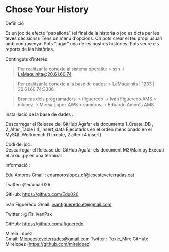# Chose Your History
 
Definició

Es un joc de efecte “papallona” (el final de la historia o joc es dicta per les teves decisions). Tens un menú d'opcions. On pots crear el teu propi usuari amb contrasenya. Pots “jugar” una de les nostres històries. Pots veure els reports de les històries. 


Continguts d'interés:
> Per realitzar la conexio al sistema operatiu:
	> ssh -i LaMaquinita@20.61.60.74
	
> Per realitzar la conexio a la base de dades:
	> LaMaquinita | 1233 | 20.61.60.74:3306
	
> Brancas dels programadors:
	> ifigueredo -> Iván Figueredo AMS
	> mlopez -> Mireia López AWS
	> eamoros -> Eduardo Amorós AMS


Instal·lació de la base de dades : 

Descarregar el Release del GitHub 
Agafar els documents 1_Create_DB , 2_Alter_Table i 4_Insert_data 
Ejecutarlos en el orden mencionado en el MySQL Workbench (1 create, 2 alter i 4 insert)

Codi del joc :    
Descarregar el Release del GitHub 
Agafar els document M3/Main.py
Executi el arxiu .py en una terminal 
	

Informació :

Edu Amoros 
Gmail : edamoroslopez.cf@iesesteveterradas.cat



 Twitter: @edumar026



 GitHub: https://github.com/Edu026




Iván Figueredo
 Gmail: ivanfigueredo.et@gmail.com


 Twitter : @iTs_IvanPsk


 GitHub: https://github.com/ifigueredo


Mireia López  
 Gmail:
     Mlopeesteveterrades@gmail.com
 Twitter :
     Toxic_Mire
 GitHub:
     Mirelopez  (https://github.com/mirelopez)
